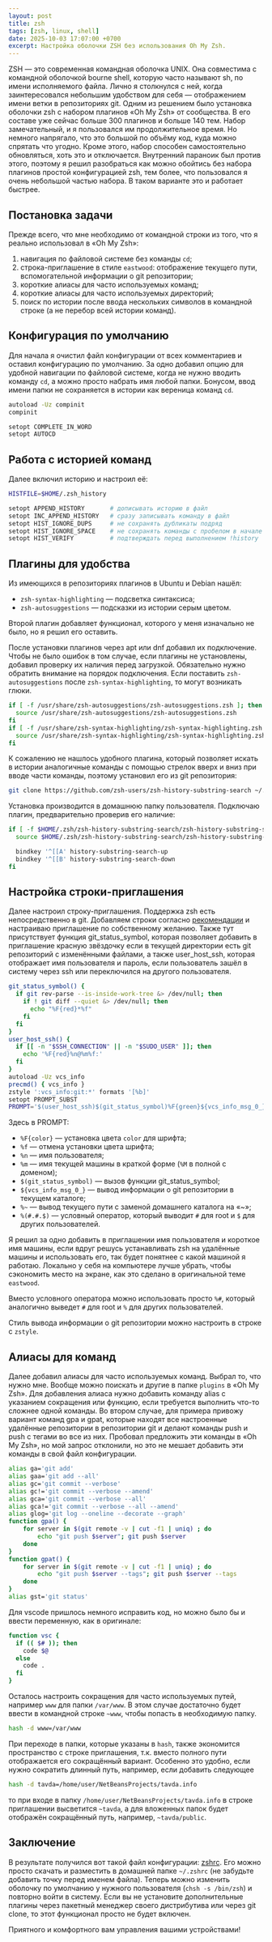 ```yaml
---
layout: post
title: zsh
tags: [zsh, linux, shell]
date: 2025-10-03 17:07:00 +0700
excerpt: Настройка оболочки ZSH без использования Oh My Zsh.
---
```

ZSH — это современная командная оболочка UNIX. Она совместима с командной оболочкой bourne shell, которую часто называют sh, по имени исполняемого файла. Лично я столкнулся с ней, когда заинтересовался небольшим удобством для себя — отображением имени ветки в репозиториях git. Одним из решением было установка оболочки zsh с набором плагинов «Oh My Zsh» от сообщества. В его составе уже сейчас больше 300 плагинов и больше 140 тем. Набор замечательный, и я пользовался им продолжительное время. Но немного напрягало, что это большой по объёму код, куда можно спрятать что угодно. Кроме этого, набор способен самостоятельно обновляться, хоть это и отключается. Внутренний параноик был против этого, поэтому я решил разобраться как можно обойтись без набора плагинов простой конфигурацией zsh, тем более, что пользовался я очень небольшой частью набора. В таком варианте это и работает быстрее.

## Постановка задачи

Прежде всего, что мне необходимо от командной строки из того, что я реально использовал в «Oh My Zsh»:

1. навигация по файловой системе без команды `cd`;
2. строка-приглашение в стиле `eastwood`: отображение текущего пути, вспомогательной информации о git репозитории;
3. короткие алиасы для часто используемых команд;
4. короткие алиасы для часто используемых директорий;
5. поиск по истории после ввода нескольких символов в командной строке (а не перебор всей истории команд).

## Конфигурация по умолчанию

Для начала я очистил файл конфигурации от всех комментариев и оставил конфигурацию по умолчанию. За одно добавил опцию для удобной навигации по файловой системе, когда не нужно вводить команду `cd`, а можно просто набрать имя любой папки. Бонусом, ввод имени папки не сохраняется в истории как вереница команд `cd`.

```bash
autoload -Uz compinit
compinit

setopt COMPLETE_IN_WORD
setopt AUTOCD
```

## Работа с историей команд

Далее включил историю и настроил её:

```bash
HISTFILE=$HOME/.zsh_history

setopt APPEND_HISTORY       # дописывать историю в файл
setopt INC_APPEND_HISTORY   # сразу записывать команду в файл
setopt HIST_IGNORE_DUPS     # не сохранять дубликаты подряд
setopt HIST_IGNORE_SPACE    # не сохранять команды с пробелом в начале
setopt HIST_VERIFY          # подтверждать перед выполнением !history
```

## Плагины для удобства

Из имеющихся в репозиториях плагинов в Ubuntu и Debian нашёл:

* `zsh-syntax-highlighting` — подсветка синтаксиса;
* `zsh-autosuggestions` — подсказки из истории серым цветом.

Второй плагин добавляет функционал, которого у меня изначально не было, но я решил его оставить.

После установки плагинов через apt или dnf добавил их подключение. Чтобы не было ошибок в том случае, если плагины не установлены, добавил проверку их наличия перед загрузкой. Обязательно нужно обратить внимание на порядок подключения. Если поставить `zsh-autosuggestions` после `zsh-syntax-highlighting`, то могут возникать глюки.

```bash
if [ -f /usr/share/zsh-autosuggestions/zsh-autosuggestions.zsh ]; then
  source /usr/share/zsh-autosuggestions/zsh-autosuggestions.zsh
fi
if [ -f /usr/share/zsh-syntax-highlighting/zsh-syntax-highlighting.zsh ]; then
  source /usr/share/zsh-syntax-highlighting/zsh-syntax-highlighting.zsh
fi
```

К сожалению не нашлось удобного плагина, который позволяет искать в истории аналогичные команды с помощью стрелок вверх и вниз при вводе части команды, поэтому установил его из git репозитория:

```bash
git clone https://github.com/zsh-users/zsh-history-substring-search ~/.zsh/zsh-history-substring-search
```

Установка производится в домашнюю папку пользователя. Подключаю плагин, предварительно проверив его наличие:

```bash
if [ -f $HOME/.zsh/zsh-history-substring-search/zsh-history-substring-search.zsh ]; then
  source $HOME/.zsh/zsh-history-substring-search/zsh-history-substring-search.zsh

  bindkey '^[[A' history-substring-search-up
  bindkey '^[[B' history-substring-search-down
fi
```

## Настройка строки-приглашения

Далее настроил строку-приглашения. Поддержка zsh есть непосредственно в git. Добавляем строки согласно [рекомендации](https://git-scm.com/book/en/v2/Appendix-A%3A-Git-in-Other-Environments-Git-in-Zsh) и настраиваю приглашение по собственному желанию. Также тут присутствует функция git_status_symbol, которая позволяет добавить в приглашение красную звёздочку если в текущей директории есть git репозиторий с изменёнными файлами, а также user_host_ssh, которая отображает имя пользователя и пароль, если пользователь зашёл в систему через ssh или переключился на другого пользователя.

```bash
git_status_symbol() {
  if git rev-parse --is-inside-work-tree &> /dev/null; then
    if ! git diff --quiet &> /dev/null; then
      echo "%F{red}*%f"
    fi
  fi
}
user_host_ssh() {
  if [[ -n "$SSH_CONNECTION" || -n "$SUDO_USER" ]]; then
    echo '%F{red}%n@%m%f:'
  fi
}
autoload -Uz vcs_info
precmd() { vcs_info }
zstyle ':vcs_info:git:*' formats '[%b]'
setopt PROMPT_SUBST
PROMPT='$(user_host_ssh)$(git_status_symbol)%F{green}${vcs_info_msg_0_}%F{cyan}[%~]%f%(#.#.$) '

```

Здесь в PROMPT:

* `%F{color}` — установка цвета `color` для шрифта;
* `%f` — отмена установки цвета шрифта;
* `%n` — имя пользователя;
* `%m` — имя текущей машины в краткой форме (`%M` в полной с доменом);
* `$(git_status_symbol)` — вызов функции git_status_symbol;
* `${vcs_info_msg_0_}` — вывод информации о git репозитории в текущем каталоге;
* `%~` — вывод текущего пути с заменой домашнего каталога на «~»;
* `%(#.#.$)` — условный оператор, который выводит `#` для root и `$` для других пользователей.

Я решил за одно добавить в приглашении имя пользователя и короткое имя машины, если вдруг решусь устанавливать zsh на удалённые машины и использовать его, так будет понятнее с какой машиной я работаю. Локально у себя на компьютере лучше убрать, чтобы сэкономить место на экране, как это сделано в оригинальной теме `eastwood`.

Вместо условного оператора можно использовать просто `%#`, который аналогично выведет `#` для root и `%` для других пользователей.

Стиль вывода информации о git репозитории можно настроить в строке с `zstyle`.

## Алиасы для команд

Далее добавил алиасы для часто используемых команд. Выбрал то, что нужно мне. Вообще можно поискать и другие в папке `plugins` в «Oh My Zsh». Для добавления алиаса нужно добавить команду alias с указанием сокращения или функцию, если требуется выполнить что-то сложнее одной команды. Во втором случае, для примера привожу вариант команд gpa и gpat, которые находят все настроенные удалённые репозитории в репозитории git и делают команды push и push с тегами во все из них. Пробовал предложить эти команды в «Oh My Zsh», но мой запрос отклонили, но это не мешает добавить эти команды в свой файл конфигурации.

```bash
alias ga='git add'
alias gaa='git add --all'
alias gc='git commit --verbose'
alias gc!='git commit --verbose --amend'
alias gca='git commit --verbose --all'
alias gca!='git commit --verbose --all --amend'
alias glog='git log --oneline --decorate --graph'
function gpa() {
    for server in $(git remote -v | cut -f1 | uniq) ; do
        echo "git push $server"; git push $server
    done
}
function gpat() {
    for server in $(git remote -v | cut -f1 | uniq) ; do
        echo "git push $server --tags"; git push $server --tags
    done
}
alias gst='git status'
```

Для vscode пришлось немного исправить код, но можно было бы и ввести переменную, как в оригинале:

```bash
function vsc {
  if (( $# )); then
    code $@
  else
    code .
  fi
}
```

Осталось настроить сокращения для часто используемых путей, например `www` для папки `/var/www`. В этом случае достаточно будет ввести в командной строке `~www`, чтобы попасть в необходимую папку.

```bash
hash -d www=/var/www
```

При переходе в папки, которые указаны в `hash`, также экономится пространство с строке приглашения, т.к. вместо полного пути отображается его сокращённый вариант. Особенно это удобно, если нужно сократить длинный путь, например, если добавить следующее

```bash
hash -d tavda=/home/user/NetBeansProjects/tavda.info
```

то при входе в папку `/home/user/NetBeansProjects/tavda.info` в строке приглашении высветится `~tavda`, а для вложенных папок будет отображён сокращённый путь, например, `~tavda/public`.

## Заключение

В результате получился вот такой файл конфигурации: [zshrc](/download/zshrc). Его можно просто скачать и разместить в домашней папке `~/.zshrc` (не забудьте добавить точку перед именем файла). Теперь можно изменить оболочку по умолчанию у нужного пользователя (`chsh -s /bin/zsh`) и повторно войти в систему. Если вы не установите дополнительные плагины через пакетный менеджер своего дистрибутива или через git clone, то этот функционал просто не будет включен.

Приятного и комфортного вам управления вашими устройствами!
